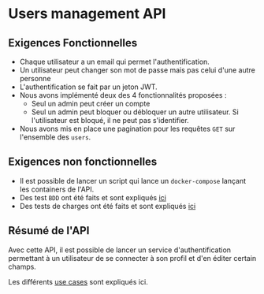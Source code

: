 # Users management API

## Exigences Fonctionnelles

- Chaque utilisateur a un email qui permet l'authentification.
- Un utilisateur peut changer son mot de passe mais pas celui d'une autre personne
- L'authentification se fait par un jeton JWT.
- Nous avons implémenté deux des 4 fonctionnalités proposées :
  - Seul un admin peut créer un compte
  - Seul un admin peut bloquer ou débloquer un autre utilisateur. Si l'utilisateur est bloqué, il ne peut pas s'identifier.
- Nous avons mis en place une pagination pour les requêtes `GET` sur l'ensemble des `users`.

## Exigences non fonctionnelles

- Il est possible de lancer un script qui lance un `docker-compose` lançant les containers de l'API.
- Des test `BDD` ont été faits et sont expliqués [ici](./test_BDD.md)
- Des tests de charges ont été faits et sont expliqués [ici](./test_jmeter.md)

## Résumé de l'API

Avec cette API, il est possible de lancer un service d'authentification permettant à un utilisateur de se connecter à son profil et d'en éditer certain champs.

Les différents [use cases](./use_case_api_one.md) sont expliqués ici.